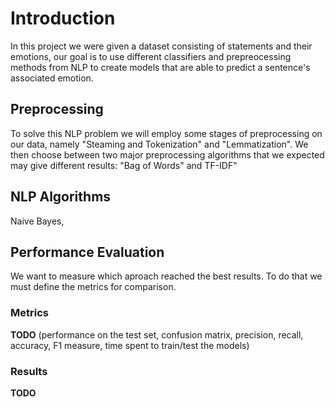 # Introduction

In this project we were given a dataset consisting of statements and their emotions, our goal is to use different classifiers and prepreocessing methods from NLP to create models that are able to predict a sentence's associated emotion.

## Preprocessing

To solve this NLP problem we will employ some stages of preprocessing on our data, namely "Steaming and Tokenization" and "Lemmatization".
We then choose between two major preprocessing algorithms that we expected may give different results: "Bag of Words" and TF-IDF"

## NLP Algorithms

Naive Bayes, 

## Performance Evaluation

We want to measure which aproach reached the best results.
To do that we must define the metrics for comparison.

### Metrics

__TODO__ (performance on the test set, confusion matrix, precision,
recall, accuracy, F1 measure, time spent to train/test the models)

### Results

__TODO__
